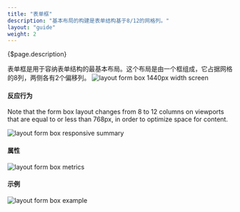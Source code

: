 ```yaml
---
title: "表单框"
description: "基本布局的构建是表单结构基于8/12的网格列。"
layout: "guide"
weight: 2
---
```


<div class="page-description">{$page.description}</div> 

表单框是用于容纳表单结构的最基本布局。这个布局是由一个框组成，它占据网格的8列，两侧各有2个偏移列。
![layout form box 1440px width screen](../../../images/layoutformbox.jpg)

#### 反应行为

Note that the form box layout changes from 8 to 12 columns on viewports that are equal to or less than 768px, in order to optimize space for content.

![layout form box responsive summary](../../../images/layoutformboxsummary.jpg)

#### 属性

![layout form box metrics](../../../images/layoutformboxmetrics.jpg)

#### 示例

![layout form box example](../../../images/layoutformboxexample.jpg)
